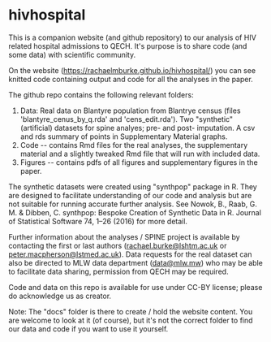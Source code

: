 # hivhospital

This is a companion website (and github repository) to our analysis of HIV related hospital admissions to QECH.  It's purpose is to share code (and some data) with scientific community.

On the website (https://rachaelmburke.github.io/hivhospital/) you can see knitted code containing output and code for all the analyses in the paper.

The github repo contains the following relevant folders:

1. Data:
    Real data on Blantyre population from Blantrye census (files 'blantyre_cenus_by_q.rda' and 'cens_edit.rda'). 
    Two "synthetic" (artificial) datasets for spine analyes; pre- and post- imputation.
    A csv and rds summary of points in Supplementary Material graphs.
2. Code -- contains Rmd files for the real analyses, the supplementary material and a slightly tweaked Rmd file that will run with included data.
3. Figures -- contains pdfs of all figures and supplementary figures in the paper.

The synthetic datasets were created using "synthpop" package in R.  They are designed to facilitate understanding of our code and analysis but are not suitable for running accurate further analysis. See Nowok, B., Raab, G. M. & Dibben, C. synthpop: Bespoke Creation of Synthetic Data in R. Journal of Statistical Software 74, 1–26 (2016) for more detail.

Further information about the analyses / SPINE project is available by contacting the first or last authors (rachael.burke@lshtm.ac.uk or peter.macpherson@lstmed.ac.uk). Data requests for the real dataset can also be directed to MLW data department (data@mlw.mw) who may be able to facilitate data sharing, permission from QECH may be required.

Code and data on this repo is available for use under CC-BY license; please do acknowledge us as creator.

Note: The "docs" folder is there to create / hold the website content.  You are welcome to look at it (of course), but it's not the correct folder to find our data and code if you want to use it yourself.